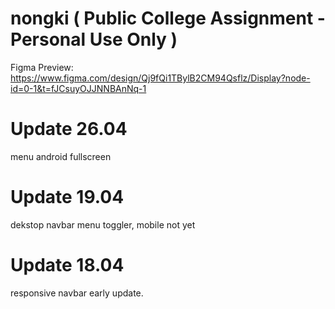 # nongki ( Public College Assignment - Personal Use Only )

Figma Preview: https://www.figma.com/design/Qj9fQi1TBylB2CM94Qsflz/Display?node-id=0-1&t=fJCsuyOJJNNBAnNq-1

# Update 26.04

menu android fullscreen

# Update 19.04

dekstop navbar menu toggler, mobile not yet

# Update 18.04

responsive navbar early update.
